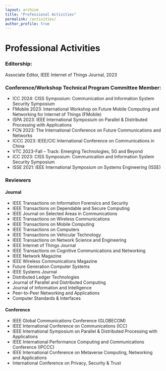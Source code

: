 ```yaml
---
layout: archive
title: "Professional Activities"
permalink: /activities/
author_profile: true
---
```


Professional Activities
=====

### Editorship:
Associate Editor, IEEE Internet of Things Journal, 2023

### Conference/Workshop Technical Program Committee Member:
- ICC 2024: CISS Symposium: Communication and Information System Security Symposium
- FMobile 2023: International Workshop on Future Mobile Computing and Networking for Internet of Things (FMobile)
- ISPA 2023: IEEE International Symposium on Parallel & Distributed Processing with Applications
- FCN 2023: The International Conference on Future Communications and Networks
- ICCC 2023: IEEE/CIC International Conference on Communications in China
- VTC 2023-Fall – Track: Emerging Technologies, 5G and Beyond
- ICC 2023: CISS Symposium: Communication and Information System Security Symposium
- ISSE 2021: IEEE International Symposium on Systems Engineering (ISSE)

### Reviewers
#### Journal
* IEEE Transactions on Information Forensics and Security
* IEEE Transactions on Dependable and Secure Computing
* IEEE Journal on Selected Areas in Communications
* IEEE Transactions on Wireless Communications
* IEEE Transactions on Mobile Computing
* IEEE Transactions on Computers
* IEEE Transactions on Vehicular Technology
* IEEE Transactions on Network Science and Engineering
* IEEE Internet of Things Journal
* IEEE Transactions on Cognitive Communications and Networking
* IEEE Network Magazine
* IEEE Wireless Communications Magazine
* Future Generation Computer Systems
* IEEE Systems Journal
* Distributed Ledger Technologies
* Journal of Parallel and Distributed Computing
* Journal of Information and Intelligence
* Peer-to-Peer Networking and Applications
* Computer Standards & Interfaces


#### Conference
* IEEE Global Communications Conference (GLOBECOM)
* IEEE International Conference on Communications (ICC)
* IEEE International Symposium on Parallel & Distributed Processing with Applications
* IEEE International Performance Computing and Communications Conference (IPCCC)
* IEEE International Conference on Metaverse Computing, Networking and Applications
* International Conference on Privacy, Security & Trust




<!--
{% include base_path %}


{% for post in site.portfolio %}
  {% include archive-single.html %}
{% endfor %}-->

